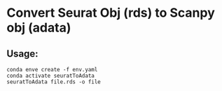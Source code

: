 # Convert Seurat Obj (rds) to Scanpy obj (adata)

## Usage:
```
conda enve create -f env.yaml
conda activate seuratToAdata
seuratToAdata file.rds -o file
```